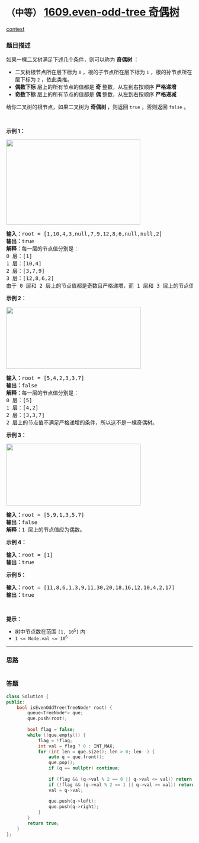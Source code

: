 # `（中等）` [1609.even-odd-tree 奇偶树](https://leetcode-cn.com/problems/even-odd-tree/)

[contest](https://leetcode-cn.com/contest/weekly-contest-209/problems/even-odd-tree/)

### 题目描述
<p>如果一棵二叉树满足下述几个条件，则可以称为 <strong>奇偶树</strong> ：</p>

<ul>
	<li>二叉树根节点所在层下标为 <code>0</code> ，根的子节点所在层下标为 <code>1</code> ，根的孙节点所在层下标为 <code>2</code> ，依此类推。</li>
	<li><strong>偶数下标</strong> 层上的所有节点的值都是 <strong>奇</strong> 整数，从左到右按顺序 <strong>严格递增</strong></li>
	<li><strong>奇数下标</strong> 层上的所有节点的值都是 <strong>偶</strong> 整数，从左到右按顺序 <strong>严格递减</strong></li>
</ul>

<p>给你二叉树的根节点，如果二叉树为 <strong>奇偶树 </strong>，则返回 <code>true</code> ，否则返回 <code>false</code> 。</p>

<p>&nbsp;</p>

<p><strong>示例 1：</strong></p>

<p><strong><img style="height: 229px; width: 362px;" src="https://assets.leetcode-cn.com/aliyun-lc-upload/uploads/2020/10/04/sample_1_1966.png" alt=""></strong></p>

<pre><strong>输入：</strong>root = [1,10,4,3,null,7,9,12,8,6,null,null,2]
<strong>输出：</strong>true
<strong>解释：</strong>每一层的节点值分别是：
0 层：[1]
1 层：[10,4]
2 层：[3,7,9]
3 层：[12,8,6,2]
由于 0 层和 2 层上的节点值都是奇数且严格递增，而 1 层和 3 层上的节点值都是偶数且严格递减，因此这是一棵奇偶树。
</pre>

<p><strong>示例 2：</strong></p>

<p><strong><img style="height: 167px; width: 363px;" src="https://assets.leetcode-cn.com/aliyun-lc-upload/uploads/2020/10/04/sample_2_1966.png" alt=""></strong></p>

<pre><strong>输入：</strong>root = [5,4,2,3,3,7]
<strong>输出：</strong>false
<strong>解释：</strong>每一层的节点值分别是：
0 层：[5]
1 层：[4,2]
2 层：[3,3,7]
2 层上的节点值不满足严格递增的条件，所以这不是一棵奇偶树。
</pre>

<p><strong>示例 3：</strong></p>

<p><img style="height: 167px; width: 363px;" src="https://assets.leetcode-cn.com/aliyun-lc-upload/uploads/2020/10/04/sample_1_333_1966.png" alt=""></p>

<pre><strong>输入：</strong>root = [5,9,1,3,5,7]
<strong>输出：</strong>false
<strong>解释：</strong>1 层上的节点值应为偶数。
</pre>

<p><strong>示例 4：</strong></p>

<pre><strong>输入：</strong>root = [1]
<strong>输出：</strong>true
</pre>

<p><strong>示例 5：</strong></p>

<pre><strong>输入：</strong>root = [11,8,6,1,3,9,11,30,20,18,16,12,10,4,2,17]
<strong>输出：</strong>true
</pre>

<p>&nbsp;</p>

<p><strong>提示：</strong></p>

<ul>
	<li>树中节点数在范围 <code>[1, 10<sup>5</sup>]</code> 内</li>
	<li><code>1 &lt;= Node.val &lt;= 10<sup>6</sup></code></li>
</ul>


---
### 思路
```
```



### 答题
``` C++
class Solution {
public:
    bool isEvenOddTree(TreeNode* root) {
        queue<TreeNode*> que;
        que.push(root);
        
        bool flag = false;
        while (!que.empty()) {
            flag = !flag;
            int val = flag ? 0 : INT_MAX;
            for (int len = que.size(); len > 0; len--) {
                auto q = que.front();
                que.pop();
                if (q == nullptr) continue;
                
                if (flag && (q->val % 2 == 0 || q->val <= val)) return false;
                if (!flag && (q->val % 2 == 1 || q->val >= val)) return false;
                val = q->val;
                
                que.push(q->left);
                que.push(q->right);
            }
        }
        return true;
    }
};
```




